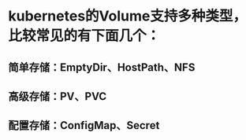 # kubernetes的Volume支持多种类型，比较常见的有下面几个：

## 简单存储：EmptyDir、HostPath、NFS

## 高级存储：PV、PVC

## 配置存储：ConfigMap、Secret